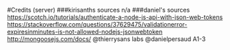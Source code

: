 #Credits (server)
###kirisanths sources
n/a
###daniel's sources
https://scotch.io/tutorials/authenticate-a-node-js-api-with-json-web-tokens
https://stackoverflow.com/questions/37629475/validationerror-expiresinminutes-is-not-allowed-nodejs-jsonwebtoken
http://mongoosejs.com/docs/
@thierrysans labs
@danielpersaud A1-3
